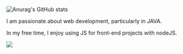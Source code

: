 <!-- 배너 헤더 -->
<!-- ![header](https://capsule-render.vercel.app/api?type=wave) -->



<!-- 유저 스탯 -->
![Anurag's GitHub stats](https://github-readme-stats.vercel.app/api?username=RDDcat&show_icons=true&theme=radical)

<!-- 소개문 -->
I am passionate about web development, particularly in JAVA. 

In my free time, I enjoy using JS for front-end projects with nodeJS.

<!-- 아이콘 -->
<img src="https://img.shields.io/badge/spring-6DB33F?style=for-the-badge&logo=spring&logoColor=white">



